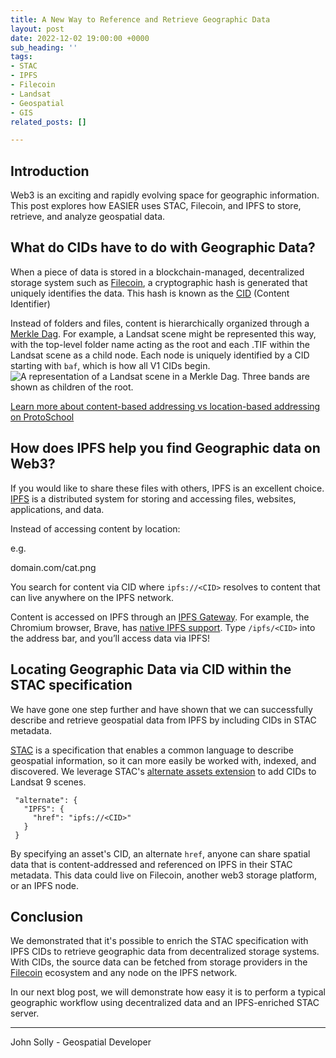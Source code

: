 ```yaml
---
title: A New Way to Reference and Retrieve Geographic Data
layout: post
date: 2022-12-02 19:00:00 +0000
sub_heading: ''
tags:
- STAC
- IPFS
- Filecoin
- Landsat
- Geospatial
- GIS
related_posts: []

---
```

## Introduction

Web3 is an exciting and rapidly evolving space for geographic information. This post explores how EASIER uses STAC, Filecoin, and IPFS to store, retrieve, and analyze geospatial data.

## What do CIDs have to do with Geographic Data?

When a piece of data is stored in a blockchain-managed, decentralized storage system such as [Filecoin](https://filecoin.io/ "Filecoin Homepage"), a cryptographic hash is generated that uniquely identifies the data. This hash is known as the [CID](https://docs.ipfs.tech/concepts/content-addressing/#what-is-a-cid "What is a CID IPFS Doc") (Content Identifier)

Instead of folders and files, content is hierarchically organized through a [Merkle Dag](https://proto.school/merkle-dags "Protoschool Tutorial on Merkle Dags"). For example, a Landsat scene might be represented this way, with the top-level folder name acting as the root and each .TIF within the Landsat scene as a child node. Each node is uniquely identified by a CID starting with `baf`, which is how all V1 CIDs begin.  
![A representation of a Landsat scene in a Merkle Dag. Three bands are shown as children of the root.](https://i.imgur.com/SewhZL9.png "Landsat 9 Example DAG")

[Learn more about content-based addressing vs location-based addressing on ProtoSchool](https://proto.school/content-addressing/03 "Protoschool Doc on content addressing")

## How does IPFS help you find Geographic data on Web3?

If you would like to share these files with others, IPFS is an excellent choice. [IPFS](https://docs.ipfs.tech/concepts/what-is-ipfs/ "IPFS Docs - What is IPFS") is a distributed system for storing and accessing files, websites, applications, and data.

Instead of accessing content by location:

e.g.

domain.com/cat.png

You search for content via CID where `ipfs://<CID>` resolves to content that can live anywhere on the IPFS network.

Content is accessed on IPFS through an [IPFS Gateway](https://docs.ipfs.tech/concepts/ipfs-gateway/#gateway-providers "IPFS Doc on IPFS Gateways"). For example, the Chromium browser, Brave, has [native IPFS support](https://brave.com/ipfs-support/ "Brave Doc on IPFS Support"). Type `/ipfs/<CID>` into the address bar, and you’ll access data via IPFS!

## Locating Geographic Data via CID within the STAC specification

We have gone one step further and have shown that we can successfully describe and retrieve geospatial data from IPFS by including CIDs in STAC metadata.

[STAC](https://stacspec.org/en "STAC Spec Homepage") is a specification that enables a common language to describe geospatial information, so it can more easily be worked with, indexed, and discovered. We leverage STAC's [alternate assets extension](https://github.com/stac-extensions/alternate-assets "STAC alternate-assets Extension") to add CIDs to Landsat 9 scenes.

     "alternate": {
       "IPFS": {
         "href": "ipfs://<CID>"
       }
     }

By specifying an asset's CID, an alternate `href`, anyone can share spatial data that is content-addressed and referenced on IPFS in their STAC metadata. This data could live on Filecoin, another web3 storage platform, or an IPFS node.

## Conclusion

We demonstrated that it's possible to enrich the STAC specification with IPFS CIDs to retrieve geographic data from decentralized storage systems. With CIDs, the source data can be fetched from storage providers in the [Filecoin](https://filecoin.io/ "Filecoin Homepage") ecosystem and any node on the IPFS network.

In our next blog post, we will demonstrate how easy it is to perform a typical geographic workflow using decentralized data and an IPFS-enriched STAC server.

***

John Solly - Geospatial Developer